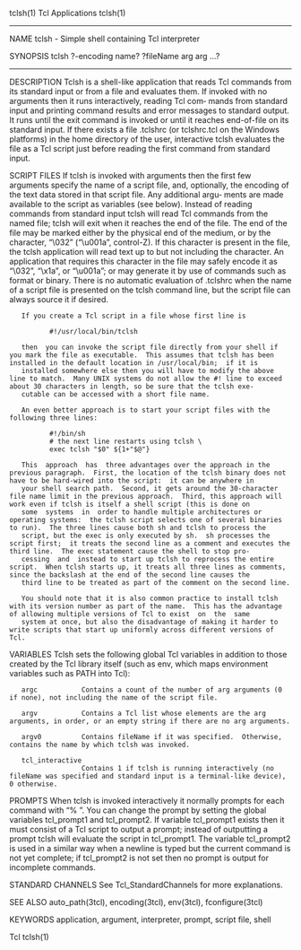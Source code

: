 tclsh(1)                                                                                     Tcl Applications                                                                                    tclsh(1)

_________________________________________________________________________________________________________________________________________________________________________________________________________

NAME
       tclsh - Simple shell containing Tcl interpreter

SYNOPSIS
       tclsh ?-encoding name? ?fileName arg arg ...?
_________________________________________________________________________________________________________________________________________________________________________________________________________

DESCRIPTION
       Tclsh  is  a  shell-like application that reads Tcl commands from its standard input or from a file and evaluates them.  If invoked with no arguments then it runs interactively, reading Tcl com‐
       mands from standard input and printing command results and error messages to standard output.  It runs until the exit command is invoked or until it reaches end-of-file on  its  standard  input.
       If  there  exists  a file .tclshrc (or tclshrc.tcl on the Windows platforms) in the home directory of the user, interactive tclsh evaluates the file as a Tcl script just before reading the first
       command from standard input.

SCRIPT FILES
       If tclsh is invoked with arguments then the first few arguments specify the name of a script file, and, optionally, the encoding of the text data stored in that script file. Any additional argu‐
       ments  are  made  available  to  the  script as variables (see below).  Instead of reading commands from standard input tclsh will read Tcl commands from the named file;  tclsh will exit when it
       reaches the end of the file.  The end of the file may be marked either by the physical end of the medium, or by the character, “\032” (“\u001a”, control-Z).  If this character is present in  the
       file, the tclsh application will read text up to but not including the character.  An application that requires this character in the file may safely encode it as “\032”, “\x1a”, or “\u001a”; or
       may generate it by use of commands such as format or binary.  There is no automatic evaluation of .tclshrc when the name of a script file is presented on the tclsh command line, but  the  script
       file can always source it if desired.

       If you create a Tcl script in a file whose first line is

              #!/usr/local/bin/tclsh

       then  you can invoke the script file directly from your shell if you mark the file as executable.  This assumes that tclsh has been installed in the default location in /usr/local/bin;  if it is
       installed somewhere else then you will have to modify the above line to match.  Many UNIX systems do not allow the #! line to exceed about 30 characters in length, so be sure that the tclsh exe‐
       cutable can be accessed with a short file name.

       An even better approach is to start your script files with the following three lines:

              #!/bin/sh
              # the next line restarts using tclsh \
              exec tclsh "$0" ${1+"$@"}

       This  approach  has  three advantages over the approach in the previous paragraph.  First, the location of the tclsh binary does not have to be hard-wired into the script:  it can be anywhere in
       your shell search path.  Second, it gets around the 30-character file name limit in the previous approach.  Third, this approach will work even if tclsh is itself a shell script (this is done on
       some  systems  in  order to handle multiple architectures or operating systems:  the tclsh script selects one of several binaries to run).  The three lines cause both sh and tclsh to process the
       script, but the exec is only executed by sh.  sh processes the script first;  it treats the second line as a comment and executes the third line.  The exec statement cause the shell to stop pro‐
       cessing  and  instead to start up tclsh to reprocess the entire script.  When tclsh starts up, it treats all three lines as comments, since the backslash at the end of the second line causes the
       third line to be treated as part of the comment on the second line.

       You should note that it is also common practice to install tclsh with its version number as part of the name.  This has the advantage of allowing multiple versions of Tcl to exist  on  the  same
       system at once, but also the disadvantage of making it harder to write scripts that start up uniformly across different versions of Tcl.

VARIABLES
       Tclsh sets the following global Tcl variables in addition to those created by the Tcl library itself (such as env, which maps environment variables such as PATH into Tcl):

       argc           Contains a count of the number of arg arguments (0 if none), not including the name of the script file.

       argv           Contains a Tcl list whose elements are the arg arguments, in order, or an empty string if there are no arg arguments.

       argv0          Contains fileName if it was specified.  Otherwise, contains the name by which tclsh was invoked.

       tcl_interactive
                      Contains 1 if tclsh is running interactively (no fileName was specified and standard input is a terminal-like device), 0 otherwise.

PROMPTS
       When  tclsh  is  invoked  interactively  it  normally  prompts  for  each  command with “% ”.  You can change the prompt by setting the global variables tcl_prompt1 and tcl_prompt2.  If variable
       tcl_prompt1 exists then it must consist of a Tcl script to output a prompt;  instead of outputting a prompt tclsh will evaluate the script in tcl_prompt1.  The variable tcl_prompt2 is used in  a
       similar way when a newline is typed but the current command is not yet complete; if tcl_prompt2 is not set then no prompt is output for incomplete commands.

STANDARD CHANNELS
       See Tcl_StandardChannels for more explanations.

SEE ALSO
       auto_path(3tcl), encoding(3tcl), env(3tcl), fconfigure(3tcl)

KEYWORDS
       application, argument, interpreter, prompt, script file, shell

Tcl                                                                                                                                                                                              tclsh(1)
